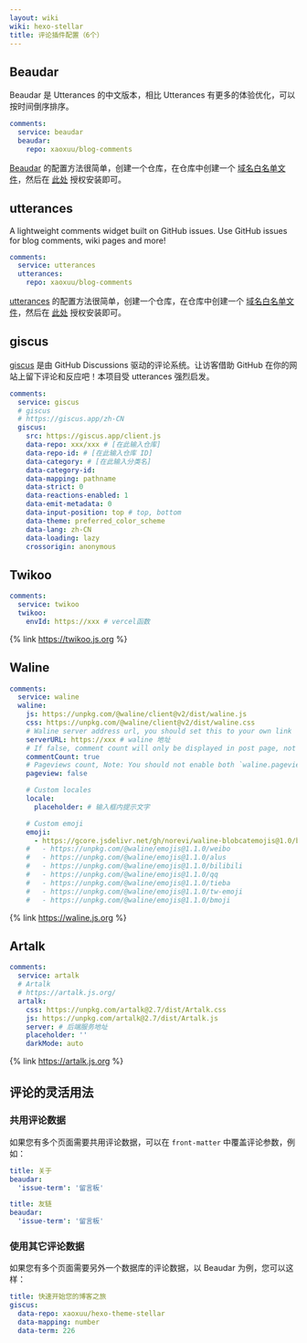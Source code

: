 ```yaml
---
layout: wiki
wiki: hexo-stellar
title: 评论插件配置（6个）
---
```


## Beaudar

Beaudar 是 Utterances 的中文版本，相比 Utterances 有更多的体验优化，可以按时间倒序排序。

```yaml blog/_config.stellar.yml
comments:
  service: beaudar
  beaudar:
    repo: xaoxuu/blog-comments
```

[Beaudar](https://beaudar.lipk.org) 的配置方法很简单，创建一个仓库，在仓库中创建一个 [域名白名单文件](https://github.com/xaoxuu/blog-comments/blob/main/beaudar.json)，然后在 [此处](https://github.com/apps/beaudar) 授权安装即可。

## utterances

A lightweight comments widget built on GitHub issues. Use GitHub issues for blog comments, wiki pages and more!

```yaml blog/_config.stellar.yml
comments:
  service: utterances
  utterances:
    repo: xaoxuu/blog-comments
```

[utterances](https://utteranc.es) 的配置方法很简单，创建一个仓库，在仓库中创建一个 [域名白名单文件](https://github.com/xaoxuu/blog-comments/blob/main/utterances.json)，然后在 [此处](https://github.com/apps/utterances) 授权安装即可。

## giscus


[giscus](https://giscus.app/zh-CN) 是由 GitHub Discussions 驱动的评论系统。让访客借助 GitHub 在你的网站上留下评论和反应吧！本项目受 utterances 强烈启发。

```yaml blog/_config.stellar.yml
comments:
  service: giscus
  # giscus
  # https://giscus.app/zh-CN
  giscus:
    src: https://giscus.app/client.js
    data-repo: xxx/xxx # [在此输入仓库]
    data-repo-id: # [在此输入仓库 ID]
    data-category: # [在此输入分类名]
    data-category-id:
    data-mapping: pathname
    data-strict: 0
    data-reactions-enabled: 1
    data-emit-metadata: 0
    data-input-position: top # top, bottom
    data-theme: preferred_color_scheme
    data-lang: zh-CN
    data-loading: lazy
    crossorigin: anonymous
```


## Twikoo

```yaml blog/_config.stellar.yml
comments:
  service: twikoo
  twikoo:
    envId: https://xxx # vercel函数
```

{% link https://twikoo.js.org %}

## Waline

```yaml blog/_config.stellar.yml
comments:
  service: waline
  waline:
    js: https://unpkg.com/@waline/client@v2/dist/waline.js
    css: https://unpkg.com/@waline/client@v2/dist/waline.css
    # Waline server address url, you should set this to your own link
    serverURL: https://xxx # waline 地址
    # If false, comment count will only be displayed in post page, not in home page
    commentCount: true
    # Pageviews count, Note: You should not enable both `waline.pageview` and `leancloud_visitors`.
    pageview: false

    # Custom locales
    locale:
      placeholder: # 输入框内提示文字

    # Custom emoji
    emoji: 
      - https://gcore.jsdelivr.net/gh/norevi/waline-blobcatemojis@1.0/blobs
    #   - https://unpkg.com/@waline/emojis@1.1.0/weibo
    #   - https://unpkg.com/@waline/emojis@1.1.0/alus
    #   - https://unpkg.com/@waline/emojis@1.1.0/bilibili
    #   - https://unpkg.com/@waline/emojis@1.1.0/qq
    #   - https://unpkg.com/@waline/emojis@1.1.0/tieba
    #   - https://unpkg.com/@waline/emojis@1.1.0/tw-emoji
    #   - https://unpkg.com/@waline/emojis@1.1.0/bmoji
```

{% link https://waline.js.org %}

## Artalk

```yaml blog/_config.stellar.yml
comments:
  service: artalk
  # Artalk
  # https://artalk.js.org/
  artalk:
    css: https://unpkg.com/artalk@2.7/dist/Artalk.css
    js: https://unpkg.com/artalk@2.7/dist/Artalk.js 
    server: # 后端服务地址
    placeholder: ''
    darkMode: auto
```

{% link https://artalk.js.org %}

## 评论的灵活用法

### 共用评论数据

如果您有多个页面需要共用评论数据，可以在 `front-matter` 中覆盖评论参数，例如：

```yaml blog/source/about/index.md
title: 关于
beaudar:
  'issue-term': '留言板'
```

```yaml blog/source/friends/index.md
title: 友链
beaudar:
  'issue-term': '留言板'
```

### 使用其它评论数据

如果您有多个页面需要另外一个数据库的评论数据，以 Beaudar 为例，您可以这样：

```yaml blog/source/wiki/stellar/index.md
title: 快速开始您的博客之旅
giscus:
  data-repo: xaoxuu/hexo-theme-stellar
  data-mapping: number
  data-term: 226
```
